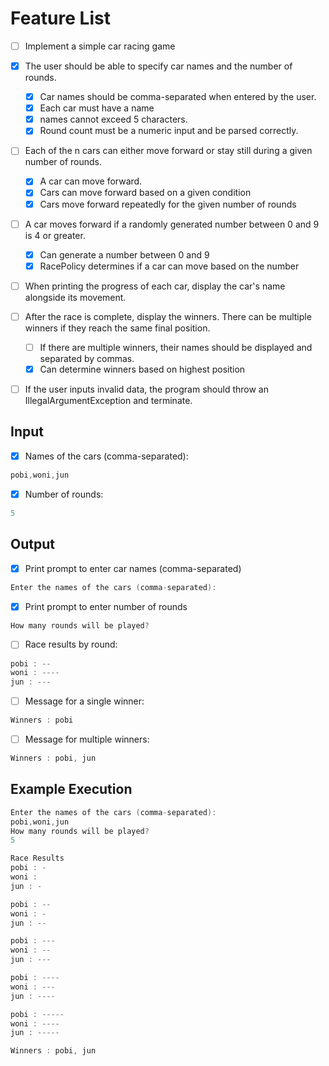 # Feature List

- [ ] Implement a simple car racing game

- [x] The user should be able to specify car names and the number of rounds.
  - [x] Car names should be comma-separated when entered by the user.
  - [x] Each car must have a name
  - [x] names cannot exceed 5 characters.
  - [x] Round count must be a numeric input and be parsed correctly.
- [ ] Each of the n cars can either move forward or stay still during a given number of rounds.
  - [x] A car can move forward.
  - [x] Cars can move forward based on a given condition
  - [x] Cars move forward repeatedly for the given number of rounds
- [ ] A car moves forward if a randomly generated number between 0 and 9 is 4 or greater.
  - [x] Can generate a number between 0 and 9
  - [x] RacePolicy determines if a car can move based on the number
- [ ] When printing the progress of each car, display the car's name alongside its movement.
- [ ] After the race is complete, display the winners. There can be multiple winners if they reach the same final position.
  - [ ] If there are multiple winners, their names should be displayed and separated by commas.
  - [x] Can determine winners based on highest position
- [ ] If the user inputs invalid data, the program should throw an IllegalArgumentException and terminate.

## Input

- [x] Names of the cars (comma-separated):
```kotlin
pobi,woni,jun
```

- [x] Number of rounds:
```kotlin
5
```
## Output

- [x] Print prompt to enter car names (comma-separated)
```kotlin
Enter the names of the cars (comma-separated):
```

- [x] Print prompt to enter number of rounds
```kotlin
How many rounds will be played?
```

- [ ] Race results by round:
```kotlin
pobi : --
woni : ----
jun : ---
```

- [ ] Message for a single winner:
```kotlin
Winners : pobi
```

- [ ] Message for multiple winners:
```kotlin
Winners : pobi, jun
```

## Example Execution

```kotlin
Enter the names of the cars (comma-separated):
pobi,woni,jun
How many rounds will be played?
5

Race Results
pobi : -
woni : 
jun : -

pobi : --
woni : -
jun : --

pobi : ---
woni : --
jun : ---

pobi : ----
woni : ---
jun : ----

pobi : -----
woni : ----
jun : -----

Winners : pobi, jun
```




